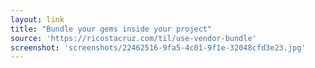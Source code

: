 ```yaml
---
layout: link
title: "Bundle your gems inside your project"
source: 'https://ricostacruz.com/til/use-vendor-bundle'
screenshot: 'screenshots/22462516-9fa5-4c01-9f1e-32048cfd3e23.jpg'
---
```


